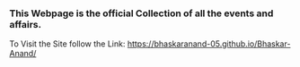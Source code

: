 ### This Webpage is the official Collection of all the events and affairs.
To Visit the Site follow the Link:
https://bhaskaranand-05.github.io/Bhaskar-Anand/

